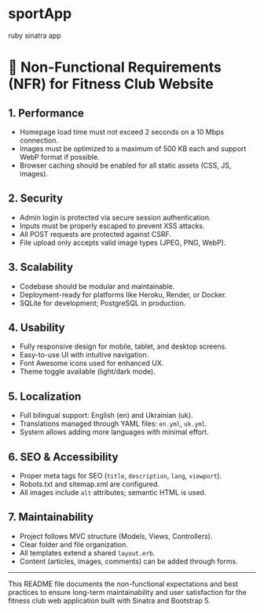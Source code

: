 # sportApp
ruby sinatra app

# 🧩 Non-Functional Requirements (NFR) for Fitness Club Website

## 1. Performance

* Homepage load time must not exceed 2 seconds on a 10 Mbps connection.
* Images must be optimized to a maximum of 500 KB each and support WebP format if possible.
* Browser caching should be enabled for all static assets (CSS, JS, images).

## 2. Security

* Admin login is protected via secure session authentication.
* Inputs must be properly escaped to prevent XSS attacks.
* All POST requests are protected against CSRF.
* File upload only accepts valid image types (JPEG, PNG, WebP).

## 3. Scalability

* Codebase should be modular and maintainable.
* Deployment-ready for platforms like Heroku, Render, or Docker.
* SQLite for development; PostgreSQL in production.

## 4. Usability

* Fully responsive design for mobile, tablet, and desktop screens.
* Easy-to-use UI with intuitive navigation.
* Font Awesome icons used for enhanced UX.
* Theme toggle available (light/dark mode).

## 5. Localization

* Full bilingual support: English (en) and Ukrainian (uk).
* Translations managed through YAML files: `en.yml`, `uk.yml`.
* System allows adding more languages with minimal effort.

## 6. SEO & Accessibility

* Proper meta tags for SEO (`title`, `description`, `lang`, `viewport`).
* Robots.txt and sitemap.xml are configured.
* All images include `alt` attributes; semantic HTML is used.

## 7. Maintainability

* Project follows MVC structure (Models, Views, Controllers).
* Clear folder and file organization.
* All templates extend a shared `layout.erb`.
* Content (articles, images, comments) can be added through forms.

---

This README file documents the non-functional expectations and best practices to ensure long-term maintainability and user satisfaction for the fitness club web application built with Sinatra and Bootstrap 5.
